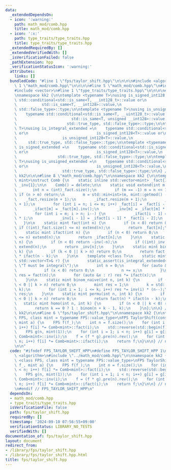 ```yaml
---
data:
  _extendedDependsOn:
  - icon: ':warning:'
    path: math_mod/comb.hpp
    title: math_mod/comb.hpp
  - icon: ':x:'
    path: type_traits/type_traits.hpp
    title: type_traits/type_traits.hpp
  _extendedRequiredBy: []
  _extendedVerifiedWith: []
  _isVerificationFailed: false
  _pathExtension: hpp
  _verificationStatusIcon: ':warning:'
  attributes:
    links: []
  bundledCode: "#line 1 \"fps/taylor_shift.hpp\"\n\n\n\n#include <algorithm>\n#line\
    \ 1 \"math_mod/comb.hpp\"\n\n\n\n#line 5 \"math_mod/comb.hpp\"\n#include <cassert>\n\
    #include <vector>\n#line 1 \"type_traits/type_traits.hpp\"\n\n\n\n#include <type_traits>\n\
    \nnamespace kk2 {\n\ntemplate <typename T>\nusing is_signed_int128 =\n    typename\
    \ std::conditional<std::is_same<T, __int128_t>::value or\n                   \
    \           std::is_same<T, __int128>::value,\n                              std::true_type,\
    \ std::false_type>::type;\n\ntemplate <typename T>\nusing is_unsigned_int128 =\n\
    \    typename std::conditional<std::is_same<T, __uint128_t>::value or\n      \
    \                        std::is_same<T, unsigned __int128>::value,\n        \
    \                      std::true_type, std::false_type>::type;\n\ntemplate <typename\
    \ T>\nusing is_integral_extended =\n    typename std::conditional<std::is_integral<T>::value\
    \ or\n                              is_signed_int128<T>::value or\n          \
    \                    is_unsigned_int128<T>::value,\n                         \
    \     std::true_type, std::false_type>::type;\n\ntemplate <typename T>\nusing\
    \ is_signed_extended =\n    typename std::conditional<std::is_signed<T>::value\
    \ or\n                              is_signed_int128<T>::value,\n            \
    \                  std::true_type, std::false_type>::type;\n\ntemplate <typename\
    \ T>\nusing is_unsigned_extended =\n    typename std::conditional<std::is_unsigned<T>::value\
    \ or\n                              is_unsigned_int128<T>::value,\n          \
    \                    std::true_type, std::false_type>::type;\n\n} // namespace\
    \ kk2\n\n\n#line 8 \"math_mod/comb.hpp\"\n\nnamespace kk2 {\n\ntemplate <class\
    \ mint>\nstruct Comb {\n    static inline std::vector<mint> _fact{1}, _ifact{1},\
    \ _inv{1};\n\n    Comb() = delete;\n\n    static void extend(int m = -1) {\n \
    \       int n = (int)_fact.size();\n        if (m == -1) m = n << 1;\n       \
    \ if (n > m) return;\n        m = std::min<int>(m, mint::getmod() - 1);\n    \
    \    _fact.resize(m + 1);\n        _ifact.resize(m + 1);\n        _inv.resize(m\
    \ + 1);\n        for (int i = n; i <= m; i++) _fact[i] = _fact[i - 1] * i;\n \
    \       _ifact[m] = _fact[m].inv();\n        _inv[m] = _ifact[m] * _fact[m - 1];\n\
    \        for (int i = m; i > n; i--) {\n            _ifact[i - 1] = _ifact[i]\
    \ * i;\n            _inv[i - 1] = _ifact[i - 1] * _fact[i - 2];\n        }\n \
    \   }\n\n    static mint fact(int n) {\n        if (n < 0) return 0;\n       \
    \ if ((int)_fact.size() <= n) extend(n);\n        return _fact[n];\n    }\n\n\
    \    static mint ifact(int n) {\n        if (n < 0) return 0;\n        if ((int)_ifact.size()\
    \ <= n) extend(n);\n        return _ifact[n];\n    }\n\n    static mint inv(int\
    \ n) {\n        if (n < 0) return -inv(-n);\n        if ((int)_inv.size() <= n)\
    \ extend(n);\n        return _inv[n];\n    }\n\n    static mint binom(int n, int\
    \ k) {\n        if (k < 0 || k > n) return 0;\n        return fact(n) * ifact(k)\
    \ * ifact(n - k);\n    }\n\n    template <class T>\n    static mint multinomial(const\
    \ std::vector<T>& r) {\n        static_assert(is_integral_extended<T>::value,\
    \ \"T must be integral\");\n        int n = 0;\n        for (auto &x : r) {\n\
    \            if (x < 0) return 0;\n            n += x;\n        }\n        mint\
    \ res = fact(n);\n        for (auto &x : r) res *= ifact(x);\n        return res;\n\
    \    }\n\n    static mint binom_naive(int n, int k) {\n        if (n < 0 || k\
    \ < 0 || k > n) return 0;\n        mint res = 1;\n        k = std::min(k, n -\
    \ k);\n        for (int i = 1; i <= k; i++) res *= inv(i) * (n--);\n        return\
    \ res;\n    }\n\n    static mint permu(int n, int k) {\n        if (n < 0 || k\
    \ < 0 || k > n) return 0;\n        return fact(n) * ifact(n - k);\n    }\n\n \
    \   static mint homo(int n, int k) {\n        if (n < 0 || k < 0) return 0;\n\
    \        return k == 0 ? 1 : binom(n + k - 1, k);\n    }\n};\n\n} // namespace\
    \ kk2\n\n\n#line 6 \"fps/taylor_shift.hpp\"\n\nnamespace kk2 {\n\ntemplate <class\
    \ FPS, class mint = typename FPS::value_type>\nFPS TaylorShift(const FPS& f_,\
    \ mint a) {\n    FPS f(f_);\n    int n = f.size();\n    for (int i = 0; i < n;\
    \ i++) f[i] *= Comb<mint>::fact(i);\n    std::reverse(std::begin(f), std::end(f));\n\
    \    FPS g(n, mint(1));\n    for (int i = 1; i < n; i++) g[i] = g[i - 1] * a *\
    \ Comb<mint>::inv(i);\n    f = (f * g).pre(n).rev();\n    for (int i = 0; i <\
    \ n; i++) f[i] *= Comb<mint>::ifact(i);\n    return f;\n}\n\n} // namespace kk2\n\
    \n\n"
  code: "#ifndef FPS_TAYLOR_SHIFT_HPP\n#define FPS_TAYLOR_SHIFT_HPP 1\n\n#include\
    \ <algorithm>\n#include \"../math_mod/comb.hpp\"\n\nnamespace kk2 {\n\ntemplate\
    \ <class FPS, class mint = typename FPS::value_type>\nFPS TaylorShift(const FPS&\
    \ f_, mint a) {\n    FPS f(f_);\n    int n = f.size();\n    for (int i = 0; i\
    \ < n; i++) f[i] *= Comb<mint>::fact(i);\n    std::reverse(std::begin(f), std::end(f));\n\
    \    FPS g(n, mint(1));\n    for (int i = 1; i < n; i++) g[i] = g[i - 1] * a *\
    \ Comb<mint>::inv(i);\n    f = (f * g).pre(n).rev();\n    for (int i = 0; i <\
    \ n; i++) f[i] *= Comb<mint>::ifact(i);\n    return f;\n}\n\n} // namespace kk2\n\
    \n#endif // FPS_TAYLOR_SHIFT_HPP\n"
  dependsOn:
  - math_mod/comb.hpp
  - type_traits/type_traits.hpp
  isVerificationFile: false
  path: fps/taylor_shift.hpp
  requiredBy: []
  timestamp: '2024-09-10 07:56:55+09:00'
  verificationStatus: LIBRARY_NO_TESTS
  verifiedWith: []
documentation_of: fps/taylor_shift.hpp
layout: document
redirect_from:
- /library/fps/taylor_shift.hpp
- /library/fps/taylor_shift.hpp.html
title: fps/taylor_shift.hpp
---
```

